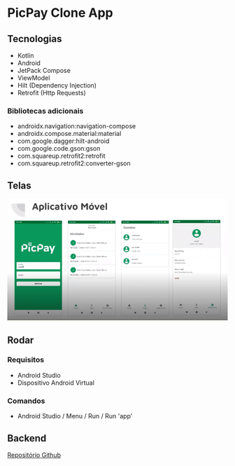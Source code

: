 # PicPay Clone App

## Tecnologias

- Kotlin
- Android
- JetPack Compose
- ViewModel
- Hilt (Dependency Injection)
- Retrofit (Http Requests)

### Bibliotecas adicionais

- androidx.navigation:navigation-compose
- androidx.compose.material:material
- com.google.dagger:hilt-android
- com.google.code.gson:gson
- com.squareup.retrofit2:retrofit
- com.squareup.retrofit2:converter-gson

## Telas

![Telas](/files/aplicativo-telas.png)

## Rodar

### Requisitos

- Android Studio
- Dispositivo Android Virtual

### Comandos

- Android Studio / Menu / Run / Run 'app'

## Backend

[Repositório Github](https://github.com/rodolfoHOk/dio.picpayclone-backend)
